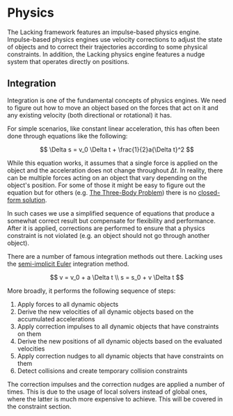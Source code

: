 # Physics

The Lacking framework features an impulse-based physics engine. Impulse-based physics engines use velocity corrections to adjust the state of objects and to correct their trajectories according to some physical constraints. In addition, the Lacking physics engine features a nudge system that operates directly on positions.

## Integration

Integration is one of the fundamental concepts of physics engines. We need to figure out how to move an object based on the forces that act on it and any existing velocity (both directional or rotational) it has.

For simple scenarios, like constant linear acceleration, this has often been done through equations like the following:

$$
\Delta s = v_0 \Delta t + \frac{1}{2}a{\Delta t}^2
$$

While this equation works, it assumes that a single force is applied on the object and the acceleration does not change throughout $\Delta t$. In reality, there can be multiple forces acting on an object that vary depending on the object's position. For some of those it might be easy to figure out the equation but for others (e.g. [The Three-Body Problem](https://en.wikipedia.org/wiki/Three-body_problem)) there is no [closed-form solution](https://en.wikipedia.org/wiki/Closed-form_expression).

In such cases we use a simplified sequence of equations that produce a somewhat correct result but compensate for flexibility and performance. After it is applied, corrections are performed to ensure that a physics constraint is not violated (e.g. an object should not go through another object).

There are a number of famous integration methods out there. Lacking uses the [semi-implicit Euler](https://en.wikipedia.org/wiki/Semi-implicit_Euler_method) integration method.

$$
v = v_0 + a \Delta t
\\
s = s_0 + v \Delta t
$$

More broadly, it performs the following sequence of steps:

1. Apply forces to all dynamic objects
1. Derive the new velocities of all dynamic objects based on the accumulated accelerations
1. Apply correction impulses to all dynamic objects that have constraints on them
1. Derive the new positions of all dynamic objects based on the evaluated velocities
1. Apply correction nudges to all dynamic objects that have constraints on them
1. Detect collisions and create temporary collision constraints

The correction impulses and the correction nudges are applied a number of times. This is due to the usage of local solvers instead of global ones, where the latter is much more expensive to achieve. This will be covered in the constraint section.
